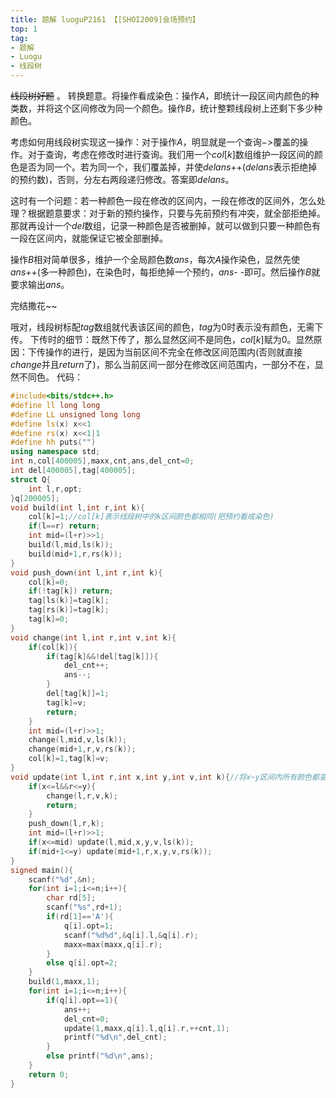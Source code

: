 ```yaml
---
title: 题解 luoguP2161 【[SHOI2009]会场预约】
top: 1
tag: 
- 题解
- Luogu
- 线段树
---
```

~~线段树好题~~ 。
转换题意。将操作看成染色：操作$A$，即统计一段区间内颜色的种类数，并将这个区间修改为同一个颜色。操作$B$，统计整颗线段树上还剩下多少种颜色。

考虑如何用线段树实现这一操作：对于操作$A$，明显就是一个查询$->$覆盖的操作。对于查询，考虑在修改时进行查询。我们用一个$col[k]$数组维护一段区间的颜色是否为同一个。若为同一个，我们覆盖掉，并使$delans$++$(delans$表示拒绝掉的预约数$)$，否则，分左右两段递归修改。答案即$delans$。

这时有一个问题：若一种颜色一段在修改的区间内，一段在修改的区间外，怎么处理？根据题意要求：对于新的预约操作，只要与先前预约有冲突，就全部拒绝掉。那就再设计一个$del$数组，记录一种颜色是否被删掉，就可以做到只要一种颜色有一段在区间内，就能保证它被全部删掉。

操作$B$相对简单很多，维护一个全局颜色数$ans$，每次$A$操作染色，显然先使$ans$++$($多一种颜色$)$，在染色时，每拒绝掉一个预约，$ans$- -即可。然后操作$B$就要求输出$ans$。

完结撒花~~

哦对，线段树标配$tag$数组就代表该区间的颜色，$tag$为$0$时表示没有颜色，无需下传。
下传时的细节：既然下传了，那么显然区间不是同色，$col[k]$赋为$0$。显然原因：下传操作的进行，是因为当前区间不完全在修改区间范围内$($否则就直接$change$并且$return$了$)$，那么当前区间一部分在修改区间范围内，一部分不在，显然不同色。
代码：
```cpp
#include<bits/stdc++.h>
#define ll long long
#define LL unsigned long long
#define ls(x) x<<1
#define rs(x) x<<1|1
#define hh puts("")
using namespace std;
int n,col[400005],maxx,cnt,ans,del_cnt=0;
int del[400005],tag[400005];
struct Q{
    int l,r,opt;
}q[200005];
void build(int l,int r,int k){
    col[k]=1;//col[k]表示线段树中的k区间颜色都相同(把预约看成染色)
    if(l==r) return;
    int mid=(l+r)>>1;
    build(l,mid,ls(k));
    build(mid+1,r,rs(k));
}
void push_down(int l,int r,int k){
    col[k]=0;
    if(!tag[k]) return;
    tag[ls(k)]=tag[k];
    tag[rs(k)]=tag[k];
    tag[k]=0;
}
void change(int l,int r,int v,int k){
    if(col[k]){
        if(tag[k]&&!del[tag[k]]){            
            del_cnt++;
            ans--;            
        }
        del[tag[k]]=1;
        tag[k]=v;
        return;
    }
    int mid=(l+r)>>1;
    change(l,mid,v,ls(k));
    change(mid+1,r,v,rs(k));
    col[k]=1,tag[k]=v;
}
void update(int l,int r,int x,int y,int v,int k){//将x~y区间内所有颜色都变成v 
    if(x<=l&&r<=y){
        change(l,r,v,k);
        return;
    }
    push_down(l,r,k);
    int mid=(l+r)>>1;
    if(x<=mid) update(l,mid,x,y,v,ls(k));
    if(mid+1<=y) update(mid+1,r,x,y,v,rs(k));
}
signed main(){
    scanf("%d",&n);
    for(int i=1;i<=n;i++){
        char rd[5];
        scanf("%s",rd+1);
        if(rd[1]=='A'){
            q[i].opt=1;
            scanf("%d%d",&q[i].l,&q[i].r);
            maxx=max(maxx,q[i].r);
        }
        else q[i].opt=2;
    }
    build(1,maxx,1);
    for(int i=1;i<=n;i++){
        if(q[i].opt==1){
            ans++;
            del_cnt=0;
            update(1,maxx,q[i].l,q[i].r,++cnt,1);
            printf("%d\n",del_cnt);
        }
        else printf("%d\n",ans);
    }
    return 0;
}
```